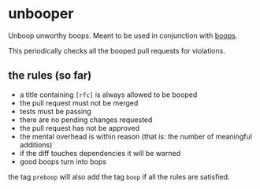 # unbooper

Unboop unworthy boops. Meant to be used in conjunction with [boops](https://github.com/turbio/boops).

This periodically checks all the booped pull requests for violations. 

## the rules (so far)
- a title containing `[rfc]` is always allowed to be booped
- the pull request must not be merged
- tests must be passing
- there are no pending changes requested
- the pull request has not be approved
- the mental overhead is within reason (that is: the number of meaningful additions)
- if the diff touches dependencies it will be warned
- good boops turn into bops

the tag `preboop` will also add the tag `boop` if all the rules are satisfied.